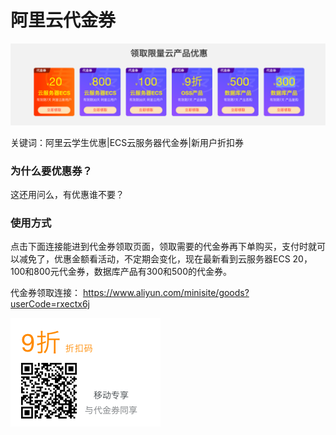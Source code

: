 # 阿里云代金券

![img1](./WX20200418-001345.png)

关键词：阿里云学生优惠|ECS云服务器代金券|新用户折扣券

### 为什么要优惠券？
这还用问么，有优惠谁不要？

### 使用方式
点击下面连接能进到代金券领取页面，领取需要的代金券再下单购买，支付时就可以减免了，优惠金额看活动，不定期会变化，现在最新看到云服务器ECS 20，100和800元代金券，数据库产品有300和500的代金券。

代金券领取连接： 
https://www.aliyun.com/minisite/goods?userCode=rxectx6j


![img1](./WX20200418-001501.png)




